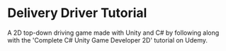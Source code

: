 # Delivery Driver Tutorial
A 2D top-down driving game made with Unity and C# by following along with the 'Complete C# Unity Game Developer 2D' tutorial on Udemy.
